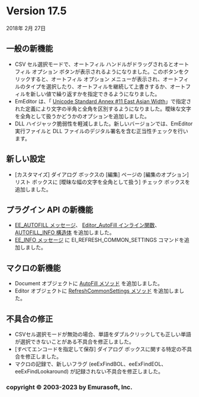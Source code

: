 # Version 17.5

2018年 2月 27日

## 一般の新機能

- CSV セル選択モードで、オートフィル ハンドルがドラッグされるとオートフィル オプション ボタンが表示されるようになりました。このボタンをクリックすると、オートフィル オプション メニューが表示され、オートフィルのタイプを選択したり、オートフィルを継続して上書きするか、オートフィルを新しい値で繰り返すかを指定できるようになりました。
- EmEditor は、「 [Unicode Standard Annex #11 East Asian Width](http://www.unicode.org/reports/tr11/)」で指定された定義により文字の半角と全角を区別するようになりました。曖昧な文字を全角として扱うかどうかのオプションを追加しました。
- DLL ハイジャック脆弱性を軽減しました。新しいバージョンでは、EmEditor 実行ファイルと DLL ファイルのデジタル署名を含む正当性チェックを行います。

## 新しい設定

- \[カスタマイズ\] ダイアログ ボックスの \[編集\] ページの \[編集のオプション\] リスト ボックスに \[曖昧な幅の文字を全角として扱う\] チェック ボックスを追加しました。

## プラグイン API の新機能

- [EE\_AUTOFILL メッセージ](../plugin/message/ee_autofill)、 [Editor\_AutoFill インライン関数](../plugin/macro/editor_autofill)、 [AUTOFILL\_INFO 構造体](../plugin/structure/autofill_info) を追加しました。
- [EE\_INFO メッセージ](../plugin/message/ee_info) に EI\_REFRESH\_COMMON\_SETTINGS コマンドを追加しました。

## マクロの新機能

- Document オブジェクトに [AutoFill メソッド](../macro/document/autofill) を追加しました。
- Editor オブジェクトに [RefreshCommonSettings メソッド](../macro/editor/refresh_common_settings) を追加しました。

## 不具合の修正

- CSVセル選択モードが無効の場合、単語をダブルクリックしても正しい単語が選択できないことがある不具合を修正しました。
- \[すべてエンコードを指定して保存\] ダイアログ ボックスに関する特定の不具合を修正しました。
- マクロの記録で、新しいフラグ (eeExFindBOL、eeExFindEOL、eeExFindLookaround) が記録されない不具合を修正しました。

### copyright © 2003-2023 by Emurasoft, Inc.
